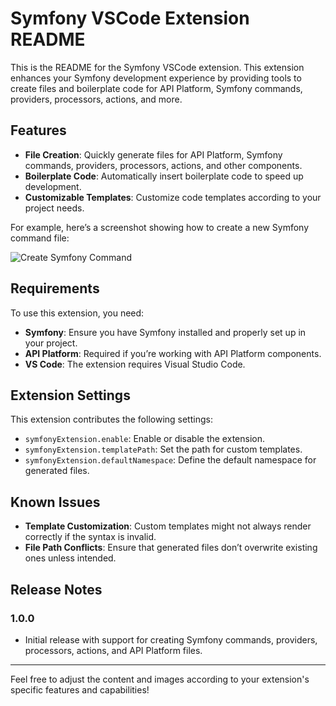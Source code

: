 # Symfony VSCode Extension README

This is the README for the Symfony VSCode extension. This extension enhances your Symfony development experience by providing tools to create files and boilerplate code for API Platform, Symfony commands, providers, processors, actions, and more.

## Features

- **File Creation**: Quickly generate files for API Platform, Symfony commands, providers, processors, actions, and other components.
- **Boilerplate Code**: Automatically insert boilerplate code to speed up development.
- **Customizable Templates**: Customize code templates according to your project needs.

For example, here’s a screenshot showing how to create a new Symfony command file:

![Create Symfony Command](images/create-command.png)

## Requirements

To use this extension, you need:

- **Symfony**: Ensure you have Symfony installed and properly set up in your project.
- **API Platform**: Required if you’re working with API Platform components.
- **VS Code**: The extension requires Visual Studio Code.

## Extension Settings

This extension contributes the following settings:

* `symfonyExtension.enable`: Enable or disable the extension.
* `symfonyExtension.templatePath`: Set the path for custom templates.
* `symfonyExtension.defaultNamespace`: Define the default namespace for generated files.

## Known Issues

- **Template Customization**: Custom templates might not always render correctly if the syntax is invalid.
- **File Path Conflicts**: Ensure that generated files don’t overwrite existing ones unless intended.

## Release Notes

### 1.0.0

- Initial release with support for creating Symfony commands, providers, processors, actions, and API Platform files.

---

Feel free to adjust the content and images according to your extension's specific features and capabilities!
